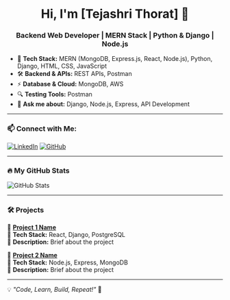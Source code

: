 <h1 align="center">Hi, I'm [Tejashri Thorat] 👋</h1>
<h3 align="center">Backend Web Developer | MERN Stack | Python & Django | Node.js</h3>


- 🚀 **Tech Stack:** MERN (MongoDB, Express.js, React, Node.js), Python, Django, HTML, CSS, JavaScript  
- 🛠 **Backend & APIs:** REST APIs, Postman  
- ⚡ **Database & Cloud:** MongoDB, AWS  
- 🔍 **Testing Tools:** Postman  
- 💬 **Ask me about:** Django, Node.js, Express, API Development  

---

### **📫 Connect with Me:**
[![LinkedIn](https://img.shields.io/badge/LinkedIn-Connect-blue)](https://linkedin.com/in/yourprofile)
[![GitHub](https://img.shields.io/badge/GitHub-Follow-black)](https://github.com/yourusername)

---

### **🔥 My GitHub Stats**
![GitHub Stats](https://github-readme-streak-stats.herokuapp.com/?user=yourusername&theme=dark)

---

### **🛠️ Projects**
🚀 **[Project 1 Name](https://github.com/yourusername/project1)**  
🔹 **Tech Stack:** React, Django, PostgreSQL  
🔹 **Description:** Brief about the project  

🚀 **[Project 2 Name](https://github.com/yourusername/project2)**  
🔹 **Tech Stack:** Node.js, Express, MongoDB  
🔹 **Description:** Brief about the project  

---

💡 _"Code, Learn, Build, Repeat!"_ 🚀
